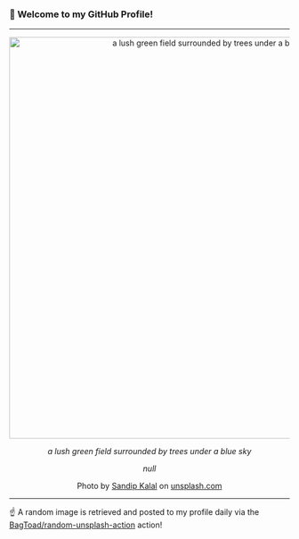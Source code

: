 ### 👋 Welcome to my GitHub Profile!

----

<div align="center">
  <img width="720" src="https://images.unsplash.com/photo-1650449339582-ffc4451ab53c?crop=entropy&cs=tinysrgb&fit=max&fm=jpg&ixid=M3w1NTI0OTR8MHwxfHJhbmRvbXx8fHx8fHx8fDE3NTkyOTkzMjd8&ixlib=rb-4.1.0&q=80&w=1080" alt="a lush green field surrounded by trees under a blue sky">
  
  <em>a lush green field surrounded by trees under a blue sky</em>
  
  <em>null</em>
  
  Photo by [Sandip Kalal](https://www.buymeacoffee.com/sandippkalal) on [unsplash.com](https://unsplash.com/)
</div>

----

☝️ A random image is retrieved and posted to my profile daily via the [BagToad/random-unsplash-action](https://github.com/BagToad/random-unsplash-action) action!
